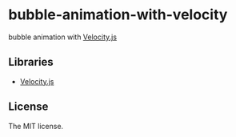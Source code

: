 # bubble-animation-with-velocity

bubble animation with [Velocity.js](http://julian.com/research/velocity/)

## Libraries

- [Velocity.js](http://julian.com/research/velocity/)

## License

The MIT license.
